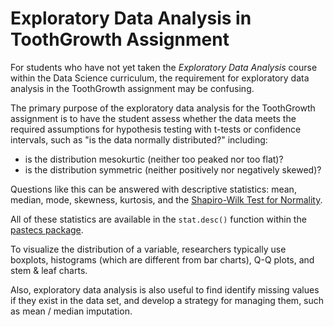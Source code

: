 # Exploratory Data Analysis in ToothGrowth Assignment

For students who have not yet taken the *Exploratory Data Analysis* course within the Data Science curriculum, the requirement for exploratory data analysis in the ToothGrowth assignment may be confusing.

The primary purpose of the exploratory data analysis for the ToothGrowth assignment is to have the student assess whether the data meets the required assumptions for hypothesis testing with t-tests or confidence intervals, such as "is the data normally distributed?" including:

* is the distribution mesokurtic (neither too peaked nor too flat)?
* is the distribution symmetric (neither positively nor negatively skewed)?

Questions like this can be answered with descriptive statistics: mean, median, mode, skewness, kurtosis, and the [Shapiro-Wilk Test for Normality](https://en.wikipedia.org/wiki/Shapiro%E2%80%93Wilk_test).

All of these statistics are available in the `stat.desc()` function within the [pastecs package](https://cran.r-project.org/web/packages/pastecs/pastecs.pdf).

To visualize the distribution of a variable, researchers typically use boxplots, histograms (which are different from bar charts), Q-Q plots, and stem & leaf charts.

Also, exploratory data analysis is also useful to find identify missing values if they exist in the data set, and develop a strategy for managing them, such as mean / median imputation. 
